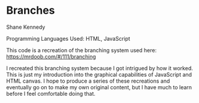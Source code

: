 # Branches

Shane Kennedy

Programming Languages Used: HTML, JavaScript

This code is a recreation of the branching system used here: https://mrdoob.com/#/111/branching

I recreated this branching system because I got intrigued by how it worked. This is just my introduction into the graphical capabilities of JavaScript and HTML canvas. I hope to produce a series of these recreations and eventually go on to make my own original content, but I have much to learn before I feel comfortable doing that.

